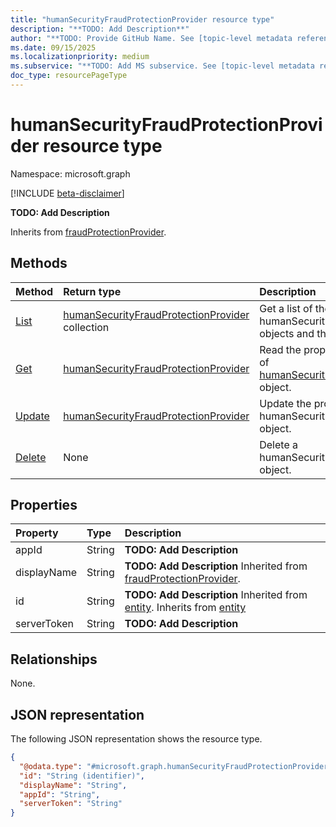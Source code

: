 ```yaml
---
title: "humanSecurityFraudProtectionProvider resource type"
description: "**TODO: Add Description**"
author: "**TODO: Provide GitHub Name. See [topic-level metadata reference](https://eng.ms/docs/products/microsoft-graph-service/microsoft-graph/document-apis/metadata)**"
ms.date: 09/15/2025
ms.localizationpriority: medium
ms.subservice: "**TODO: Add MS subservice. See [topic-level metadata reference](https://eng.ms/docs/products/microsoft-graph-service/microsoft-graph/document-apis/metadata)**"
doc_type: resourcePageType
---
```


# humanSecurityFraudProtectionProvider resource type

Namespace: microsoft.graph

[!INCLUDE [beta-disclaimer](../../includes/beta-disclaimer.md)]

**TODO: Add Description**


Inherits from [fraudProtectionProvider](../resources/fraudprotectionprovider.md).


## Methods
|Method|Return type|Description|
|:---|:---|:---|
|[List](../api/humansecurityfraudprotectionprovider-list.md)|[humanSecurityFraudProtectionProvider](../resources/humansecurityfraudprotectionprovider.md) collection|Get a list of the humanSecurityFraudProtectionProvider objects and their properties.|
|[Get](../api/humansecurityfraudprotectionprovider-get.md)|[humanSecurityFraudProtectionProvider](../resources/humansecurityfraudprotectionprovider.md)|Read the properties and relationships of [humanSecurityFraudProtectionProvider](../resources/humansecurityfraudprotectionprovider.md) object.|
|[Update](../api/humansecurityfraudprotectionprovider-update.md)|[humanSecurityFraudProtectionProvider](../resources/humansecurityfraudprotectionprovider.md)|Update the properties of a humanSecurityFraudProtectionProvider object.|
|[Delete](../api/humansecurityfraudprotectionprovider-delete.md)|None|Delete a humanSecurityFraudProtectionProvider object.|

## Properties
|Property|Type|Description|
|:---|:---|:---|
|appId|String|**TODO: Add Description**|
|displayName|String|**TODO: Add Description** Inherited from [fraudProtectionProvider](../resources/fraudprotectionprovider.md).|
|id|String|**TODO: Add Description** Inherited from [entity](../resources/entity.md). Inherits from [entity](../resources/entity.md)|
|serverToken|String|**TODO: Add Description**|

## Relationships
None.

## JSON representation
The following JSON representation shows the resource type.
<!-- {
  "blockType": "resource",
  "keyProperty": "id",
  "@odata.type": "microsoft.graph.humanSecurityFraudProtectionProvider",
  "baseType": "microsoft.graph.fraudProtectionProvider",
  "openType": false
}
-->
``` json
{
  "@odata.type": "#microsoft.graph.humanSecurityFraudProtectionProvider",
  "id": "String (identifier)",
  "displayName": "String",
  "appId": "String",
  "serverToken": "String"
}
```

